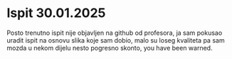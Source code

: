 # Ispit 30.01.2025

Posto trenutno ispit nije objavljen na github od profesora, ja sam pokusao uradit ispit na osnovu slika koje sam dobio, malo su loseg kvaliteta pa sam mozda u nekom dijelu nesto pogresno skonto, you have been warned.